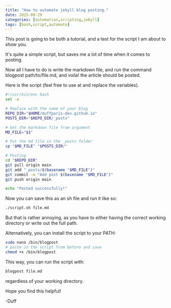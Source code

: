 ```yaml
---
title: "How to automate jekyll blog posting."
date: 2025-09-29
categories: [automation,scripting,jekyll]
tags: [bash,script,automate]
---
```


This post is going to be both a tutorial, and a test for the script I am about to show you.

It's quite a simple script, but saves me a lot of time when it comes to posting.

Now all I have to do is write the markdown file, and run the command blogpost path/to/file.md, and voila! the article should be posted.

Here is the script (feel free to use at and replace the variables).

```bash
#!/usr/bin/env bash
set -e

# Replace with the name of your blog
REPO_DIR="$HOME/duffparis-dev.github.io"
POSTS_DIR="$REPO_DIR/_posts"

# Get the markdown file from argument
MD_FILE="$1"

# Put the md file in the _posts folder
cp "$MD_FILE" "$POSTS_DIR/"

# Posting
cd "$REPO_DIR"
git pull origin main
git add "_posts/$(basename "$MD_FILE")"
git commit -m "Add post $(basename "$MD_FILE")"
git push origin main

echo "Posted successfully!"
```

Now you can save this as an sh file and run it like so:

```bash
./script.sh file.md
```

But that is rather annoying, as you have to either having the correct working directory or write out the full path.

Alternatively, you can install the script to your PATH:

```bash
sudo nano /bin/blogpost
# paste in the script from before and save
chmod +x /bin/blogpost
```

This way, you can run the script with:

```bash
blogpost file.md
```

regardless of your working directory.

Hope you find this helpful!

-Duff

